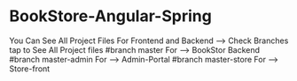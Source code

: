 # BookStore-Angular-Spring
You Can See All Project Files For Frontend and Backend --> Check Branches tap to See All Project files 
#branch master For --> BookStor Backend
#branch master-admin For --> Admin-Portal
#branch master-store For --> Store-front
